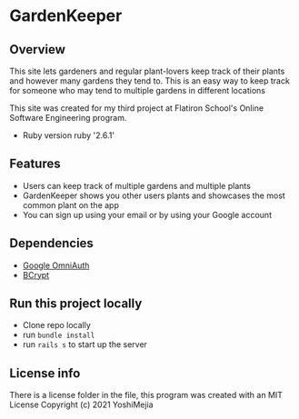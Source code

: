 

# GardenKeeper

## Overview
This site lets gardeners and regular plant-lovers keep track of their plants and however many gardens they tend to. This is an easy way to keep track for someone who may tend to multiple gardens in different locations 

This site was created for my third project at Flatiron School's Online Software Engineering program.

* Ruby version
ruby '2.6.1'

## Features
* Users can keep track of multiple gardens and multiple plants
* GardenKeeper shows you other users plants and showcases the most common plant on the app
* You can sign up using your email or by using your Google account

## Dependencies
* [Google OmniAuth](https://github.com/zquestz/omniauth-google-oauth2)
* [BCrypt](https://github.com/viniciussanchez/bcrypt)

## Run this project locally
* Clone repo locally
* run ```bundle install```
* run ```rails s``` to start up the server

## License info

There is a license folder in the file, this program was created with an MIT License 
Copyright (c) 2021 YoshiMejia

